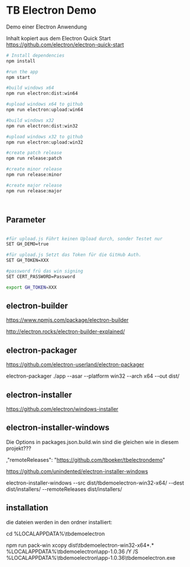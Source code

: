 # TB Electron Demo 

Demo einer Electron Anwendung

Inhalt kopiert aus dem Electron Quick Start <https://github.com/electron/electron-quick-start>

```bash
# Install dependencies
npm install 

#run the app
npm start

#build windows x64
npm run electron:dist:win64

#upload windows x64 to github
npm run electron:upload:win64

#build windows x32
npm run electron:dist:win32

#upload windows x32 to github
npm run electron:upload:win32

#create patch release
npm run release:patch

#create minor release
npm run release:minor

#create major release
npm run release:major




```
## Parameter 

```bash

#für upload.js Führt keinen Upload durch, sonder Testet nur
SET GH_DEMO=true

#für upload.js Setzt das Token für die GitHub Auth.
SET GH_TOKEN=XXX

#password frü das win signing
SET CERT_PASSWORD=Password

export GH_TOKEN=XXX


``` 

## electron-builder

https://www.npmjs.com/package/electron-builder

http://electron.rocks/electron-builder-explained/


## electron-packager

https://github.com/electron-userland/electron-packager

electron-packager ./app --asar --platform win32 --arch x64 --out dist/

## electron-installer

https://github.com/electron/windows-installer

## electron-installer-windows

Die Options in packages.json.build.win sind die gleichen wie in diesem projekt???

,"remoteReleases": "https://github.com/tboeker/tbelectrondemo"

https://github.com/unindented/electron-installer-windows

electron-installer-windows --src dist/tbdemoelectron-win32-x64/ --dest dist/installers/ --remoteReleases dist/installers/ 


## installation

die dateien werden in den ordner installiert: 

cd %LOCALAPPDATA%\tbdemoelectron 

npm run pack-win
xcopy dist\tbdemoelectron-win32-x64\*.* %LOCALAPPDATA%\tbdemoelectron\app-1.0.36 /Y /S
%LOCALAPPDATA%\tbdemoelectron\app-1.0.36\tbdemoelectron.exe

